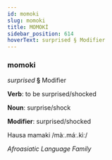 ```yaml
---
id: momoki
slug: momoki
title: MOMOKİ
sidebar_position: 614
hoverText: surprised § Modifier
---
```


### momoki

*surprised* **§** Modifier

**Verb**: to be surprised/shocked

**Noun**: surprise/shock

**Modifier**: surprised/shocked

Hausa mamaki /màː.máː.kìː/

*Afroasiatic Language Family*